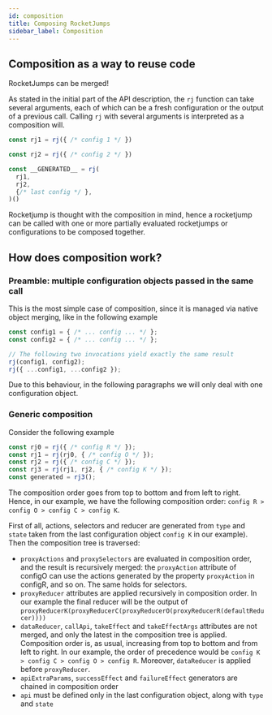 ```yaml
---
id: composition
title: Composing RocketJumps
sidebar_label: Composition
---
```

## Composition as a way to reuse code
RocketJumps can be merged!

As stated in the initial part of the API description, the `rj` function can take several arguments, each of which can be a fresh configuration or the output of a previous call. Calling `rj` with several arguments is interpreted as a composition will.

```js
const rj1 = rj({ /* config 1 */ })

const rj2 = rj({ /* config 2 */ })

const __GENERATED__ = rj(
  rj1,
  rj2,
  {/* last config */ },
)()
```

Rocketjump is thought with the composition in mind, hence a rocketjump can be called with one or more partially evaluated rocketjumps or configurations to be composed together. 

## How does composition work?
### Preamble: multiple configuration objects passed in the same call
This is the most simple case of composition, since it is managed via native object merging, like in the following example

```js
const config1 = { /* ... config ... */ };
const config2 = { /* ... config ... */ };

// The following two invocations yield exactly the same result
rj(config1, config2);
rj({ ...config1, ...config2 });
```

Due to this behaviour, in the following paragraphs we will only deal with one configuration object.

### Generic composition
Consider the following example

```js
const rj0 = rj({ /* config R */ });
const rj1 = rj(rj0, { /* config O */ });
const rj2 = rj({ /* config C */ });
const rj3 = rj(rj1, rj2, { /* config K */ });
const generated = rj3();
```

The composition order goes from top to bottom and from left to right. Hence, in our example, we have the following composition order: `config R > config O > config C > config K`.

First of all, actions, selectors and reducer are generated from `type` and `state` taken from the last configuration object `config K` in our example). Then the composition tree is traversed:
- `proxyActions` and `proxySelectors` are evaluated in composition order, and the result is recursively merged: the `proxyAction` attribute of configO can use the actions generated by the property `proxyAction` in configR, and so on. The same holds for selectors.
- `proxyReducer` attributes are applied recursively in composition order. In our example the final reducer will be the output of `proxyReducerK(proxyReducerC(proxyReducerO(proxyReducerR(defaultReducer))))`
- `dataReducer`, `callApi`, `takeEffect` and `takeEffectArgs` attributes are not merged, and only the latest in the composition tree is applied. Composition order is, as usual, increasing from top to bottom and from left to right. In our example, the order of precedence would be `config K > config C > config O > config R`. Moreover, `dataReducer` is applied before `proxyReducer`.
- `apiExtraParams`, `successEffect` and `failureEffect` generators are chained in composition order
- `api` must be defined only in the last configuration object, along with `type` and `state`